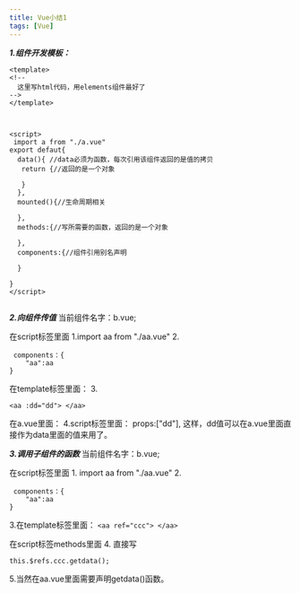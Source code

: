 ```yaml
---
title: Vue小结1
tags: [Vue]
---
```


***1.组件开发模板：***
```
<template> 
<!--
  这里写html代码，用elements组件最好了
-->
</template>



<script>
 import a from "./a.vue"
export defaut{ 
  data(){ //data必须为函数，每次引用该组件返回的是值的拷贝
   return {//返回的是一个对象
    
   }
  },
  mounted(){//生命周期相关

  },
  methods:{//写所需要的函数，返回的是一个对象

  },
  components:{//组件引用别名声明

  }

}
</script>


```

<!--more-->


***2.向组件传值***
当前组件名字：b.vue;

在script标签里面
1.import aa from "./aa.vue"
2.
```
 components：{
    "aa":aa
}
```
在template标签里面：
3.
```
<aa :dd="dd"> </aa>
```
在a.vue里面：
4.script标签里面：
props:["dd"],
这样，dd值可以在a.vue里面直接作为data里面的值来用了。

***3.调用子组件的函数***
当前组件名字：b.vue;

在script标签里面
1.
import aa from "./aa.vue"
2.
```
 components：{
    "aa":aa
}
```
3.在template标签里面：
```<aa ref="ccc"> </aa>```


在script标签methods里面
4.
直接写
```
this.$refs.ccc.getdata();
```
5.当然在aa.vue里面需要声明getdata()函数。